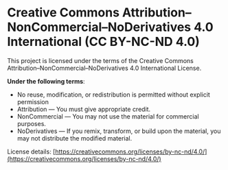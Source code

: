 # Creative Commons Attribution–NonCommercial–NoDerivatives 4.0 International (CC BY-NC-ND 4.0)

This project is licensed under the terms of the Creative Commons Attribution–NonCommercial–NoDerivatives 4.0 International License.

**Under the following terms**:

  - No reuse, modification, or redistribution is permitted without explicit permission
  - Attribution — You must give appropriate credit.
  - NonCommercial — You may not use the material for commercial purposes.
  - NoDerivatives — If you remix, transform, or build upon the material, you may not distribute the modified material.

License details: [https://creativecommons.org/licenses/by-nc-nd/4.0/](https://creativecommons.org/licenses/by-nc-nd/4.0/)

